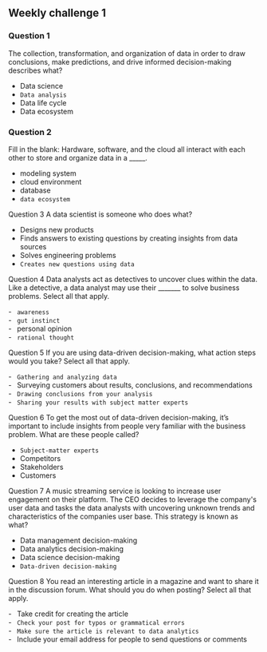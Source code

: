 
## Weekly challenge 1

### Question 1
The collection, transformation, and organization of data in order to draw conclusions, make predictions, and drive informed decision-making describes what?

* Data science
* ```Data analysis```
* Data life cycle
* Data ecosystem

### Question 2 
Fill in the blank: Hardware, software, and the cloud all interact with each other to store and organize data in a _____.

* modeling system
* cloud environment
* database
* ```data ecosystem```

Question 3
A data scientist is someone who does what?

* Designs new products
* Finds answers to existing questions by creating insights from data sources
* Solves engineering problems
* ```Creates new questions using data```

Question 4
Data analysts act as detectives to uncover clues within the data. Like a detective, a data analyst may use their _______ to solve business problems. Select all that apply.

-&ensp;&nbsp;```awareness```\
-&ensp;&nbsp;```gut instinct```\
-&ensp;&nbsp;personal opinion\
-&ensp;&nbsp;```rational thought```

Question 5
If you are using data-driven decision-making, what action steps would you take? Select all that apply.

-&ensp;&nbsp;```Gathering and analyzing data```\
-&ensp;&nbsp;Surveying customers about results, conclusions, and recommendations\
-&ensp;&nbsp;```Drawing conclusions from your analysis```\
-&ensp;&nbsp;```Sharing your results with subject matter experts```

Question 6
To get the most out of data-driven decision-making, it’s important to include insights from people very familiar with the business problem. What are these people called?

* ```Subject-matter experts```
* Competitors
* Stakeholders
* Customers

Question 7
A music streaming service is looking to increase user engagement on their platform. The CEO decides to leverage the company's user data and tasks the data analysts with uncovering unknown trends and characteristics of the companies user base. This strategy is known as what?

* Data management decision-making
* Data analytics decision-making
* Data science decision-making
* ```Data-driven decision-making```

Question 8
You read an interesting article in a magazine and want to share it in the discussion forum. What should you do when posting? Select all that apply.

-&ensp;&nbsp;Take credit for creating the article\
-&ensp;&nbsp;```Check your post for typos or grammatical errors```\
-&ensp;&nbsp;```Make sure the article is relevant to data analytics```\
-&ensp;&nbsp;Include your email address for people to send questions or comments